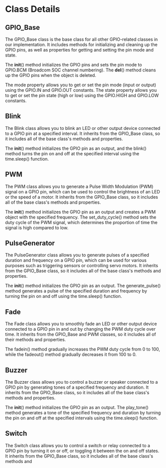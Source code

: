 
# Class Details

## GPIO_Base
The GPIO_Base class is the base class for all other GPIO-related classes in our implementation. It includes methods for initializing and cleaning up the GPIO pins, as well as properties for getting and setting the pin mode and state.

The __init__() method initializes the GPIO pins and sets the pin mode to GPIO.BCM (Broadcom SOC channel numbering). The __del__() method cleans up the GPIO pins when the object is deleted.

The mode property allows you to get or set the pin mode (input or output) using the GPIO.IN and GPIO.OUT constants. The state property allows you to get or set the pin state (high or low) using the GPIO.HIGH and GPIO.LOW constants.

## Blink
The Blink class allows you to blink an LED or other output device connected to a GPIO pin at a specified interval. It inherits from the GPIO_Base class, so it includes all of the base class's methods and properties.

The __init__() method initializes the GPIO pin as an output, and the blink() method turns the pin on and off at the specified interval using the time.sleep() function.

## PWM
The PWM class allows you to generate a Pulse Width Modulation (PWM) signal on a GPIO pin, which can be used to control the brightness of an LED or the speed of a motor. It inherits from the GPIO_Base class, so it includes all of the base class's methods and properties.

The __init__() method initializes the GPIO pin as an output and creates a PWM object with the specified frequency. The set_duty_cycle() method sets the duty cycle of the PWM signal, which determines the proportion of time the signal is high compared to low.

## PulseGenerator
The PulseGenerator class allows you to generate pulses of a specified duration and frequency on a GPIO pin, which can be used for various purposes such as triggering sensors or controlling servo motors. It inherits from the GPIO_Base class, so it includes all of the base class's methods and properties.

The __init__() method initializes the GPIO pin as an output. The generate_pulse() method generates a pulse of the specified duration and frequency by turning the pin on and off using the time.sleep() function.

## Fade
The Fade class allows you to smoothly fade an LED or other output device connected to a GPIO pin in and out by changing the PWM duty cycle over time. It inherits from the GPIO_Base and PWM classes, so it includes all of their methods and properties.

The fadein() method gradually increases the PWM duty cycle from 0 to 100, while the fadeout() method gradually decreases it from 100 to 0.

## Buzzer
The Buzzer class allows you to control a buzzer or speaker connected to a GPIO pin by generating tones of a specified frequency and duration. It inherits from the GPIO_Base class, so it includes all of the base class's methods and properties.

The __init__() method initializes the GPIO pin as an output. The play_tone() method generates a tone of the specified frequency and duration by turning the pin on and off at the specified intervals using the time.sleep() function.

## Switch
The Switch class allows you to control a switch or relay connected to a GPIO pin by turning it on or off, or toggling it between the on and off states. It inherits from the GPIO_Base class, so it includes all of the base class's methods and
